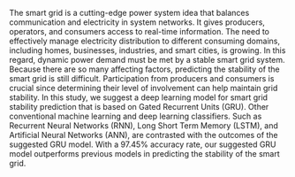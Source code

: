 The smart grid is a cutting-edge power system idea that balances communication and electricity in 
system networks. It gives producers, operators, and consumers access to real-time information. The need 
to effectively manage electricity distribution to different consuming domains, including homes, 
businesses, industries, and smart cities, is growing. In this regard, dynamic power demand must be met 
by a stable smart grid system. Because there are so many affecting factors, predicting the stability of the 
smart grid is still difficult. Participation from producers and consumers is crucial since determining their 
level of involvement can help maintain grid stability. In this study, we suggest a deep learning model for 
smart grid stability prediction that is based on Gated Recurrent Units (GRU). Other conventional 
machine learning and deep learning classifiers. Such as Recurrent Neural Networks (RNN), Long Short
Term Memory (LSTM), and Artificial Neural Networks (ANN), are contrasted with the outcomes of the 
suggested GRU model. With a 97.45% accuracy rate, our suggested GRU model outperforms previous 
models in predicting the stability of the smart grid. 
